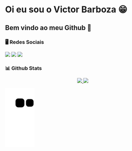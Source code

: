 # Oi eu sou o Victor Barboza 😁
## Bem vindo ao meu Github 👋
### 🖥️ Redes Sociais

<div>
<a href="https://www.instagram.com/victor_barboza_" target="_blank"><img src="https://img.shields.io/badge/-Instagram-%23E4405F?style=for-the-badge&logo=instagram&logoColor=white" target="_blank"></a>
<a href="https://www.linkedin.com/in/victor-barboza-828259189/" target="_blank"><img src="https://img.shields.io/badge/-LinkedIn-%230077B5?style=for-the-badge&logo=linkedin&logoColor=white" target="_blank"></a> 
<a href = "mailto:vmoraesbarboza2703@gmail.com"><img src="https://img.shields.io/badge/-Gmail-%23333?style=for-the-badge&logo=gmail&logoColor=white" target="_blank"></a>


### 📊 Github Stats
<div align="center">
  <a href="https://github.com/mercurialbr">
  <img height="150em" src="https://github-readme-stats.vercel.app/api?username=mercurialbr&show_icons=true&theme=dracula&include_all_commits=true&count_private=true"/>
  <img height="150em" src="https://github-readme-stats.vercel.app/api/top-langs/?username=mercurialbr&layout=compact&langs_count=7&theme=dracula"/>
</div>

![Snake animation](https://github.com/mercurialbr/mercurialbr/blob/output/github-contribution-grid-snake.svg)
</div>
